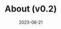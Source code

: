 ---
title: About (v0.2)
description: About my product
date: "2023-06-21"
layout: docs
aliases:
  - "/docs/0.2/"
---